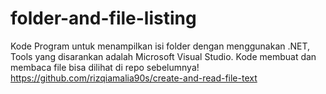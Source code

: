 # folder-and-file-listing
Kode Program untuk menampilkan isi folder dengan menggunakan .NET, Tools yang disarankan adalah Microsoft Visual Studio. Kode membuat dan membaca file bisa dilihat di repo sebelumnya!
https://github.com/rizqiamalia90s/create-and-read-file-text
